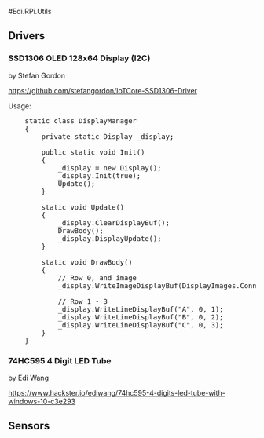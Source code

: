 ﻿#Edi.RPi.Utils

## Drivers
### SSD1306 OLED 128x64 Display (I2C)  

by Stefan Gordon

https://github.com/stefangordon/IoTCore-SSD1306-Driver

Usage:

<pre>
    static class DisplayManager
    {
        private static Display _display;

        public static void Init()
        {
            _display = new Display();
            _display.Init(true);
            Update();
        }

        static void Update()
        {
            _display.ClearDisplayBuf();
            DrawBody();
            _display.DisplayUpdate();
        }

        static void DrawBody()
        {
            // Row 0, and image
            _display.WriteImageDisplayBuf(DisplayImages.Connected, 0, 0);

            // Row 1 - 3
            _display.WriteLineDisplayBuf("A", 0, 1);
            _display.WriteLineDisplayBuf("B", 0, 2);
            _display.WriteLineDisplayBuf("C", 0, 3);
        }     
    }
</pre>

### 74HC595 4 Digit LED Tube

by Edi Wang

https://www.hackster.io/ediwang/74hc595-4-digits-led-tube-with-windows-10-c3e293

## Sensors


